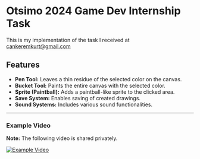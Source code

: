 # Otsimo 2024 Game Dev Internship Task

This is my implementation of the task I received at cankeremkurt@gmail.com

## Features

- **Pen Tool:** Leaves a thin residue of the selected color on the canvas.
- **Bucket Tool:** Paints the entire canvas with the selected color.
- **Sprite (Paintball):** Adds a paintball-like sprite to the clicked area.
- **Save System:** Enables saving of created drawings.
- **Sound Systems:** Includes various sound functionalities.

---

### Example Video

**Note:** The following video is shared privately.

[![Example Video](https://img.youtube.com/vi/OmCb6oUAqLU/0.jpg)](https://youtu.be/OmCb6oUAqLU)
